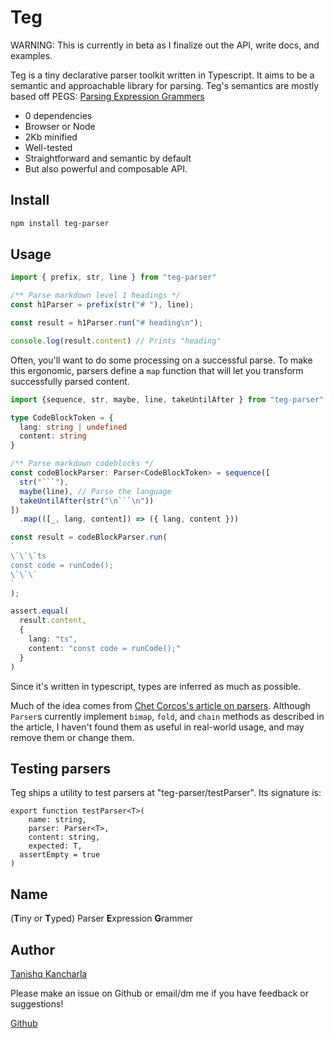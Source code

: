 # Teg

WARNING: This is currently in beta as I finalize out the API, write docs, and examples.

Teg is a tiny declarative parser toolkit written in Typescript. It aims to be a semantic and approachable library for parsing. Teg's semantics are mostly based off PEGS: [Parsing Expression Grammers](https://en.wikipedia.org/wiki/Parsing_expression_grammar)

* 0 dependencies
* Browser or Node
* 2Kb minified
* Well-tested
* Straightforward and semantic by default
* But also powerful and composable API.

## Install

```sh
npm install teg-parser
```

## Usage

```ts
import { prefix, str, line } from "teg-parser"

/** Parse markdown level 1 headings */
const h1Parser = prefix(str("# "), line);

const result = h1Parser.run("# heading\n");

console.log(result.content) // Prints "heading"
```

Often, you'll want to do some processing on a successful parse. To make this ergonomic, parsers define a `map` function that will let you transform successfully parsed content.

```ts
import {sequence, str, maybe, line, takeUntilAfter } from "teg-parser"

type CodeBlockToken = {
  lang: string | undefined
  content: string
}

/** Parse markdown codeblocks */
const codeBlockParser: Parser<CodeBlockToken> = sequence([
  str("```"),
  maybe(line), // Parse the language
  takeUntilAfter(str("\n```\n"))
])
  .map(([_, lang, content]) => ({ lang, content }))

const result = codeBlockParser.run(
`
\`\`\`ts
const code = runCode();
\`\`\`
`
);

assert.equal(
  result.content,
  {
    lang: "ts",
    content: "const code = runCode();"
  }
)

```

Since it's written in typescript, types are inferred as much as possible.

Much of the idea comes from [Chet Corcos's article on parsers](https://medium.com/@chetcorcos/introduction-to-parsers-644d1b5d7f3d). Although `Parser`s currently implement `bimap`, `fold`, and `chain` methods as described in the article, I haven't found them as useful in real-world usage, and may remove them or change them.

## Testing parsers

Teg ships a utility to test parsers at "teg-parser/testParser". Its signature is:

```tsx
export function testParser<T>(
	name: string,
	parser: Parser<T>,
	content: string,
	expected: T,
  assertEmpty = true
)
```

## Name

(**T**iny or **T**yped)  Parser **E**xpression **G**rammer

## Author

[Tanishq Kancharla](https://tanishqkancharla.dev)

Please make an issue on Github or email/dm me if you have feedback or suggestions!

[Github](https://github.com/tanishqkancharla/teg)
